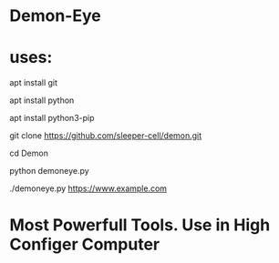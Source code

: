 # Demon-Eye
# uses:

apt install git

apt install python

apt install python3-pip

git clone https://github.com/sleeper-cell/demon.git

cd Demon

python demoneye.py

./demoneye.py https://www.example.com

# Most Powerfull Tools. Use in High Configer Computer
